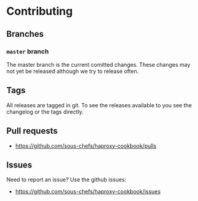 # Contributing

## Branches

### `master` branch

The master branch is the current comitted changes. These changes may not yet be released although we try to release often.

## Tags

All releases are tagged in git. To see the releases available to you see the changelog or the tags directly.


## Pull requests

* https://github.com/sous-chefs/haproxy-cookbook/pulls

## Issues

Need to report an issue? Use the github issues:

* https://github.com/sous-chefs/haproxy-cookbook/issues

